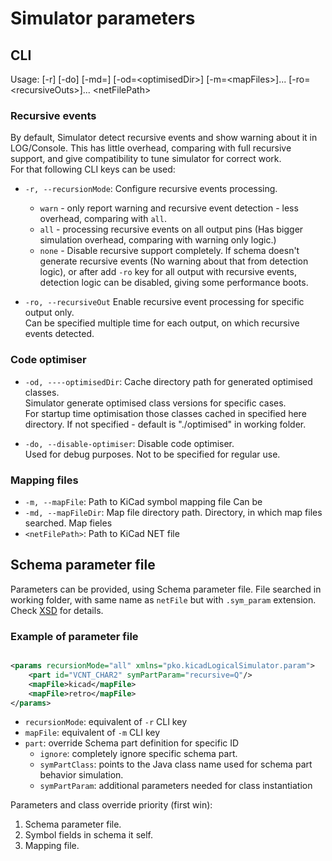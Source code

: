 # Simulator parameters

## CLI

Usage:  [-r] [-do] [-md=<mapFileDir>] [-od=\<optimisedDir>] [-m=\<mapFiles>]... [-ro=\<recursiveOuts>]... \<netFilePath\>

### Recursive events

By default, Simulator detect recursive events and show warning about it in LOG/Console.
This has little overhead, comparing with full recursive support, and give compatibility to tune simulator for correct work.  
For that following CLI keys can be used:

[//]: # (Fixme redefine recurseve parameters, sym_params - include unit subtag description)

* `-r, --recursionMode`: Configure recursive events processing.
  * `warn` - only report warning and recursive event detection - less overhead, comparing with `all`.
  * `all` - processing recursive events on all output pins (Has bigger simulation overhead, comparing with warning only logic.)
  * `none` - Disable recursive support completely. If schema doesn't generate recursive events (No warning about that from detection logic),
    or after add `-ro` key for all output with recursive events, detection logic can be disabled,
    giving some performance boots.

* `-ro, --recursiveOut` Enable recursive event processing for specific output only.  
  Can be specified multiple time for each output, on which recursive events detected.

### Code optimiser

- `-od, ----optimisedDir`: Cache directory path for generated optimised classes.  
  Simulator generate optimised class versions for specific cases.  
  For startup time optimisation those classes cached in specified here directory.
  If not specified - default is "./optimised" in working folder.

- `-do, --disable-optimiser`: Disable code optimiser.  
  Used for debug purposes. Not to be specified for regular use.

### Mapping files

- `-m, --mapFile`: Path to KiCad symbol mapping file
  Can be
- `-md, --mapFileDir`: Map file directory path.
  Directory, in which map files searched. Map fieles
- `<netFilePath>`: Path to KiCad NET file

## Schema parameter file

Parameters can be provided, using Schema parameter file. File searched in working folder, with same name as `netFile` but with `.sym_param` extension.  
Check [XSD](paramFile.xsd) for details.

### Example of parameter file

```xml

<params recursionMode="all" xmlns="pko.kicadLogicalSimulator.param">
	<part id="VCNT_CHAR2" symPartParam="recursive=Q"/>
	<mapFile>kicad</mapFile>
	<mapFile>retro</mapFile>
</params>
```

- `recursionMode`: equivalent of `-r` CLI key
- `mapFile`: equivalent of `-m` CLI key
- `part`: override Schema part definition for specific ID
    - `ignore`: completely ignore specific schema part.
    - `symPartClass`: points to the Java class name used for schema part behavior simulation.
    - `symPartParam`: additional parameters needed for class instantiation

Parameters and class override priority (first win):

1) Schema parameter file.
2) Symbol fields in schema it self.
3) Mapping file.
